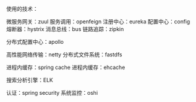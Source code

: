 使用的技术：

微服务网关：zuul
服务调用：openfeign
注册中心：eureka
配置中心：config
熔断器：hystrix
消息总线：bus
链路追踪：zipkin

分布式配置中心：apollo

高性能网络传输：netty
分布式文件系统：fastdfs

进程内缓存：spring cache
进程内缓存：ehcache

搜索分析引擎：ELK

认证：spring security
系统监控：oshi





